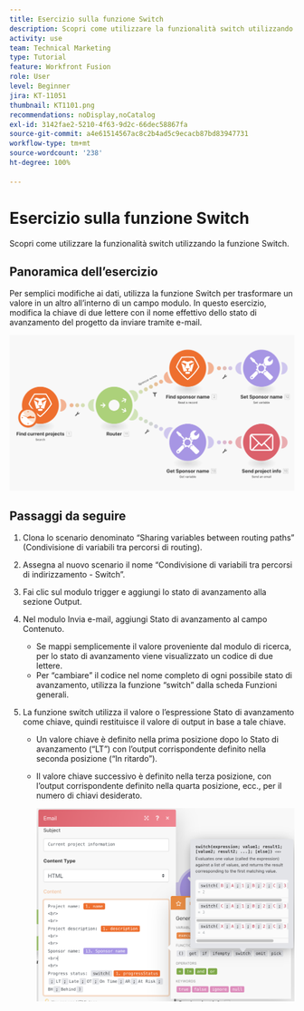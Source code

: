 ```yaml
---
title: Esercizio sulla funzione Switch
description: Scopri come utilizzare la funzionalità switch utilizzando la funzione Switch.
activity: use
team: Technical Marketing
type: Tutorial
feature: Workfront Fusion
role: User
level: Beginner
jira: KT-11051
thumbnail: KT1101.png
recommendations: noDisplay,noCatalog
exl-id: 3142fae2-5210-4f63-9d2c-66dec58867fa
source-git-commit: a4e61514567ac8c2b4ad5c9ecacb87bd83947731
workflow-type: tm+mt
source-wordcount: '238'
ht-degree: 100%

---
```


# Esercizio sulla funzione Switch

Scopri come utilizzare la funzionalità switch utilizzando la funzione Switch.

## Panoramica dell’esercizio

Per semplici modifiche ai dati, utilizza la funzione Switch per trasformare un valore in un altro all’interno di un campo modulo. In questo esercizio, modifica la chiave di due lettere con il nome effettivo dello stato di avanzamento del progetto da inviare tramite e-mail.

![Funzione Switch immagine 1](../12-exercises/assets/switch-function-walkthrough-1.png)

## Passaggi da seguire

1. Clona lo scenario denominato “Sharing variables between routing paths” (Condivisione di variabili tra percorsi di routing).
1. Assegna al nuovo scenario il nome “Condivisione di variabili tra percorsi di indirizzamento - Switch”.
1. Fai clic sul modulo trigger e aggiungi lo stato di avanzamento alla sezione Output.
1. Nel modulo Invia e-mail, aggiungi Stato di avanzamento al campo Contenuto.

   + Se mappi semplicemente il valore proveniente dal modulo di ricerca, per lo stato di avanzamento viene visualizzato un codice di due lettere.
   + Per “cambiare” il codice nel nome completo di ogni possibile stato di avanzamento, utilizza la funzione “switch” dalla scheda Funzioni generali.

1. La funzione switch utilizza il valore o l’espressione Stato di avanzamento come chiave, quindi restituisce il valore di output in base a tale chiave.

   + Un valore chiave è definito nella prima posizione dopo lo Stato di avanzamento (“LT”) con l’output corrispondente definito nella seconda posizione (“In ritardo”).
   + Il valore chiave successivo è definito nella terza posizione, con l’output corrispondente definito nella quarta posizione, ecc., per il numero di chiavi desiderato.

     ![Funzione Switch immagine 2](../12-exercises/assets/switch-function-walkthrough-2.png)
